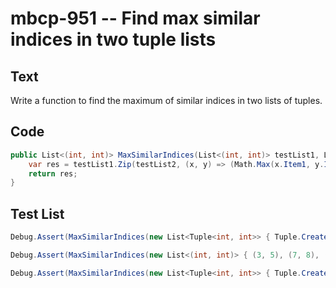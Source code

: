 # mbcp-951 -- Find max similar indices in two tuple lists

## Text

Write a function to find the maximum of similar indices in two lists of tuples.

## Code

```csharp
public List<(int, int)> MaxSimilarIndices(List<(int, int)> testList1, List<(int, int)> testList2) {
    var res = testList1.Zip(testList2, (x, y) => (Math.Max(x.Item1, y.Item1), Math.Max(x.Item2, y.Item2))).ToList();
    return res;
}
```

## Test List

```csharp
Debug.Assert(MaxSimilarIndices(new List<Tuple<int, int>> { Tuple.Create(2, 4), Tuple.Create(6, 7), Tuple.Create(5, 1) }, new List<Tuple<int, int>> { Tuple.Create(5, 4), Tuple.Create(8, 10), Tuple.Create(8, 14) }).SequenceEqual(new List<Tuple<int, int>> { Tuple.Create(5, 4), Tuple.Create(8, 10), Tuple.Create(8, 14) }));
```

```csharp
Debug.Assert(MaxSimilarIndices(new List<(int, int)> { (3, 5), (7, 8), (6, 2) }, new List<(int, int)> { (6, 5), (9, 11), (9, 15) }).SequenceEqual(new List<(int, int)> { (6, 5), (9, 11), (9, 15) }));
```

```csharp
Debug.Assert(MaxSimilarIndices(new List<Tuple<int, int>> { Tuple.Create(4, 6), Tuple.Create(8, 9), Tuple.Create(7, 3) }, new List<Tuple<int, int>> { Tuple.Create(7, 6), Tuple.Create(10, 12), Tuple.Create(10, 16) }).SequenceEqual(new List<Tuple<int, int>> { Tuple.Create(7, 6), Tuple.Create(10, 12), Tuple.Create(10, 16) }));
```
